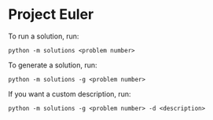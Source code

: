 # Project Euler
To run a solution, run:
```
python -m solutions <problem number>
```
To generate a solution, run:
```
python -m solutions -g <problem number>
```
If you want a custom description, run:
```
python -m solutions -g <problem number> -d <description>
```
